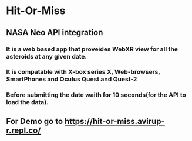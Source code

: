 # Hit-Or-Miss
## NASA Neo API integration 
### It is a web based app that proveides WebXR view for all the asteroids at any given date.
### It is compatable with X-box series X, Web-browsers, SmartPhones and Oculus Quest and Quest-2
### Before submitting the date waith for 10 seconds(for the API to load the data).

## For Demo go to https://hit-or-miss.avirup-r.repl.co/ 
